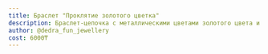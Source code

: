 ```yaml
---
title: Браслет "Проклятие золотого цветка"
description: Браслет-цепочка с металлическими цветами золотого цвета и красными камнями
author: @dedra_fun_jewellery
cost: 6000₸
---
```

